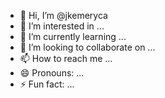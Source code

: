 - 👋 Hi, I’m @jkemeryca
- 👀 I’m interested in ...
- 🌱 I’m currently learning ...
- 💞️ I’m looking to collaborate on ...
- 📫 How to reach me ...
- 😄 Pronouns: ...
- ⚡ Fun fact: ...

<!---
jkemeryca/jkemeryca is a ✨ special ✨ repository because its `README.md` (this file) appears on your GitHub profile.
You can click the Preview link to take a look at your changes.
--->
